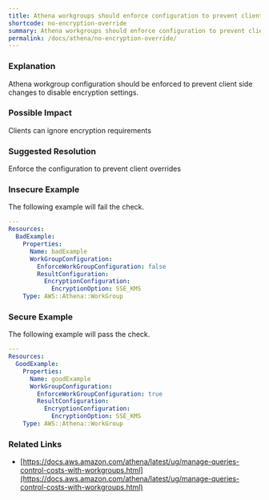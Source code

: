 ```yaml
---
title: Athena workgroups should enforce configuration to prevent client disabling encryption
shortcode: no-encryption-override
summary: Athena workgroups should enforce configuration to prevent client disabling encryption 
permalink: /docs/athena/no-encryption-override/
---
```


### Explanation

Athena workgroup configuration should be enforced to prevent client side changes to disable encryption settings.

### Possible Impact
Clients can ignore encryption requirements

### Suggested Resolution
Enforce the configuration to prevent client overrides


### Insecure Example

The following example will fail the  check.

```yaml
---
Resources:
  BadExample:
    Properties:
      Name: badExample
      WorkGroupConfiguration:
        EnforceWorkGroupConfiguration: false
        ResultConfiguration:
          EncryptionConfiguration:
            EncryptionOption: SSE_KMS
    Type: AWS::Athena::WorkGroup

```



### Secure Example

The following example will pass the  check.

```yaml
---
Resources:
  GoodExample:
    Properties:
      Name: goodExample
      WorkGroupConfiguration:
        EnforceWorkGroupConfiguration: true
        ResultConfiguration:
          EncryptionConfiguration:
            EncryptionOption: SSE_KMS
    Type: AWS::Athena::WorkGroup

```




### Related Links


- [https://docs.aws.amazon.com/athena/latest/ug/manage-queries-control-costs-with-workgroups.html](https://docs.aws.amazon.com/athena/latest/ug/manage-queries-control-costs-with-workgroups.html)


